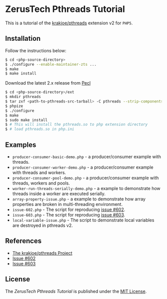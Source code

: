 ZerusTech Pthreads Tutorial
================================================
This is a tutorial of the [krakjoe/pthreads][1] extension v2 for ``PHP5``.

Installation
-------------

Follow the instructions below:

```bash
$ cd <php-source-directory>
$ ./configure --enable-maintainer-zts ...
$ make 
$ make install
```
Download the latest 2.x release from [Pecl][3] 

```bash
$ cd <php-source-directory>/ext
$ mkdir pthreads
$ tar zxf <path-to-pthreads-src-tarball> -C pthreads --strip-components=1 
$ phpize
$ ./configure
$ make
$ sudo make install
$ # This will install the pthreads.so to php extension directory
$ # load pthreads.so in php.ini

```

Examples
-------------

* ``producer-consumer-basic-demo.php`` - a producer/consumer example with
  threads.
* ``producer-consumer-worker-demo.php`` - a producer/consumer example with
  threads and workers. 
* ``producer-consumer-pool-demo.php`` - a producer/consumer example with
  threads, workers and pools.
* ``worker-run-threads-serially-demo.php`` - a example to demonstrate how
  threads inside a worker are executed serially.
* ``array-property-issue.php`` - a example to demonstrate how array properties
  are broken in multi-threading environment.
* ``issue-602.php`` -  The script for reproducing [issue #602][4].
* ``issue-603.php`` -  The script for reproducing [issue #603][5].
* ``local-variable-issue.php`` - The script to demonstrate local variables are
  destroyed in pthreads v2.

References
----------
* [The krakjoe/pthreads Project][1]
* [Issue #602][4]
* [Issue #603][5]

[1]:  https://github.com/krakjoe/pthreads "The krakjoe/pthreads Project"
[2]:  https://opensource.org/licenses/MIT "The MIT License (MIT)"
[3]:  https://pecl.php.net/package/pthreads "Pthreads Pecl Package"
[4]:  https://github.com/krakjoe/pthreads/issues/602 "Issue 602"
[5]:  https://github.com/krakjoe/pthreads/issues/603 "Issue 603"

License
-------
The *ZerusTech Pthreads Tutorial* is published under the [MIT License][2].
